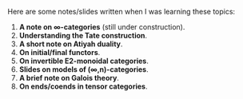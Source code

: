 Here are some notes/slides written when I was learning these topics:

1. **A note on ∞-categories** (still under construction).
2. **Understanding the Tate construction**.
3. **A short note on Atiyah duality**.
4. **On initial/final functors**.
5. **On invertible E2-monoidal categories**.
6. **Slides on models of (∞,n)-categories**.
7. **A brief note on Galois theory**.
8. **On ends/coends in tensor categories**.
